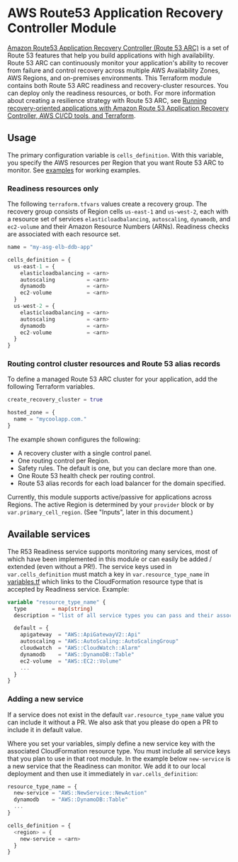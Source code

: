 # AWS Route53 Application Recovery Controller Module

[Amazon Route53 Application Recovery Controller (Route 53 ARC)](https://aws.amazon.com/blogs/aws/amazon-route-53-application-recovery-controller/) is a set of Route 53 features that help you build applications with high availability. Route 53 ARC can continuously monitor your application's ability to recover from failure and control recovery across multiple AWS Availability Zones, AWS Regions, and on-premises environments. This Terraform module contains both Route 53 ARC readiness and recovery-cluster resources. You can deploy only the readiness resources, or both. For more information about creating a resilience strategy with Route 53 ARC, see [Running recovery-oriented applications with Amazon Route 53 Application Recovery Controller, AWS CI/CD tools, and Terraform](https://aws.amazon.com/blogs/networking-and-content-delivery/running-recovery-oriented-applications-with-amazon-route-53-application-recovery-controller-aws-ci-cd-tools-and-terraform/).

## Usage

The primary configuration variable is `cells_definition`. With this variable, you specify the AWS resources per Region that you want Route 53 ARC to monitor. See [examples](./examples) for working examples.

### Readiness resources only

The following `terraform.tfvars` values create a recovery group. The recovery group consists of Region cells `us-east-1` and `us-west-2`, each with a resource set of services `elasticloadbalancing`, `autoscaling`, `dynamodb`, and `ec2-volume` and their Amazon Resource Numbers (ARNs). Readiness checks are associated with each resource set.

```terraform
name = "my-asg-elb-ddb-app"

cells_definition = {
  us-east-1 = {
    elasticloadbalancing = <arn>
    autoscaling          = <arn>
    dynamodb             = <arn>
    ec2-volume           = <arn>
  }
  us-west-2 = {
    elasticloadbalancing = <arn>
    autoscaling          = <arn>
    dynamodb             = <arn>
    ec2-volume           = <arn>
  }
}
```

### Routing control cluster resources and Route 53 alias records

To define a managed Route 53 ARC cluster for your application, add the following Terraform variables.

```terraform
create_recovery_cluster = true

hosted_zone = {
  name = "mycoolapp.com."
}
```

The example shown configures the following:
* A recovery cluster with a single control panel.
* One routing control per Region.
* Safety rules. The default is one, but you can declare more than one.
* One Route 53 health check per routing control.
* Route 53 alias records for each load balancer for the domain specified.

Currently, this module supports active/passive for applications across Regions. The active Region is determined by your `provider` block or by `var.primary_cell_region`. (See "Inputs", later in this document.)

## Available services

The R53 Readiness service supports monitoring many services, most of which have been implemented in this module or can easily be added / extended (even without a PR!). The service keys used in `var.cells_definition` must match a key in `var.resource_type_name` in [variables.tf](./variables.tf#L28) which links to the CloudFormation resource type that is accepted by Readiness service. Example:

```terraform
variable "resource_type_name" {
  type        = map(string)
  description = "list of all service types you can pass and their associated Resource Set Type."

  default = {
    apigateway  = "AWS::ApiGatewayV2::Api"
    autoscaling = "AWS::AutoScaling::AutoScalingGroup"
    cloudwatch  = "AWS::CloudWatch::Alarm"
    dynamodb    = "AWS::DynamoDB::Table"
    ec2-volume  = "AWS::EC2::Volume"
    ...
  }
}
```

### Adding a new service

If a service does not exist in the default `var.resource_type_name` value you can include it without a PR. We also ask that you please do open a PR to include it in default value.

Where you set your variables, simply define a new service key with the associated CloudFormation resource type. You must include all service keys that you plan to use in that root module. In the example below `new-service` is a new service that the Readiness can monitor. We add it to our local deployment and then use it immediately in `var.cells_definition`:

```terraform
resource_type_name = {
  new-service = "AWS::NewService::NewAction"
  dynamodb    = "AWS::DynamoDB::Table"
  ...
}

cells_definition = {
  <region> = {
    new-service = <arn>
  }
}
```
